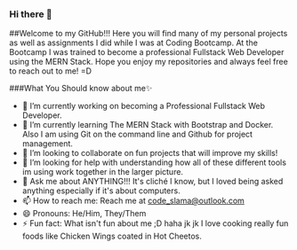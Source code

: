 ### Hi there 👋

##Welcome to my GitHub!!! Here you will find many of my personal projects as well as assignments I did while I was at Coding Bootcamp. At the Bootcamp I was trained to become a professional Fullstack Web Developer using the MERN Stack. Hope you enjoy my repositories and always feel free to reach out to me! =D 

###What You Should know about me✨
- 🔭 I’m currently working on becoming a Professional Fullstack Web Developer.
- 🌱 I’m currently learning The MERN Stack with Bootstrap and Docker. Also I am using Git on the command line and Github for project management. 
- 👯 I’m looking to collaborate on fun projects that will improve my skills!
- 🤔 I’m looking for help with understanding how all of these different tools im using work together in the larger picture.
- 💬 Ask me about ANYTHING!!! It's cliché I know, but I loved being asked anything especially if it's about computers. 
- 📫 How to reach me: Reach me at code_slama@outlook.com
- 😄 Pronouns: He/Him, They/Them
- ⚡ Fun fact: What isn't fun about me ;D haha jk jk I love cooking really fun foods like Chicken Wings coated in Hot Cheetos.
